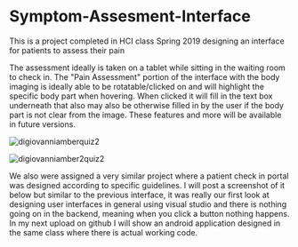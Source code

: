 # Symptom-Assesment-Interface
This is a project completed in HCI class Spring 2019 designing an interface for patients to assess their pain

The assessment ideally is taken on a tablet while sitting in the waiting room to check in.
The "Pain Assessment" portion of the interface with the body imaging is ideally able to be rotatable/clicked on and will highlight the specific body part when hovering. When clicked it will fill in the text box underneath that also may also be otherwise filled in by the user if the body part is not clear from the image. These features and more will be available in future versions.

![digiovanniamberquiz2](https://user-images.githubusercontent.com/51376713/58997226-3e968300-87c1-11e9-934d-7285e0b483ab.JPG)

![digiovanniamber2quiz2](https://user-images.githubusercontent.com/51376713/58997435-40ad1180-87c2-11e9-9e81-a557c37c9584.JPG)



We also were assigned a very similar project where a patient check in portal was designed according to specific guidelines. 
I will post a screenshot of it below but similar to the previous interface, it was really our first look at designing user interfaces in general using visual studio and there is nothing going on in the backend, meaning when you click a button nothing happens. In my next upload on github I will show an android application designed in the same class where there is actual working code.

